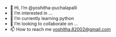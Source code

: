 - 👋 Hi, I’m @yoshitha-puchalapalli
- 👀 I’m interested in ...
- 🌱 I’m currently learning python
- 💞️ I’m looking to collaborate on ...
- 📫 How to reach me yoshitha.82002@gmail.com

<!---
yoshitha-puchalapalli/yoshitha-puchalapalli is a ✨ special ✨ repository because its `README.md` (this file) appears on your GitHub profile.
You can click the Preview link to take a look at your changes.
--->
